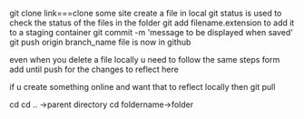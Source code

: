 git clone link===clone some site
create a file in local 
git status is used to check the status of the files in the folder
git add filename.extension to add it to a staging container
git commit -m 'message to be displayed when saved'
git push origin branch_name 
file is now in github

even when you delete a file locally u need to follow the same steps form add until push for the changes to reflect here

if u create something online and want that to reflect locally then
git pull

cd
cd .. ->parent directory
cd foldername->folder
